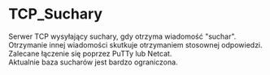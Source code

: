 # TCP_Suchary
Serwer TCP wysyłający suchary, gdy otrzyma wiadomość "suchar". Otrzymanie innej wiadomości skutkuje otrzymaniem stosownej odpowiedzi. <br/>
Zalecane łączenie się poprzez PuTTy lub Netcat. <br/>
Aktualnie baza sucharów jest bardzo ograniczona.

